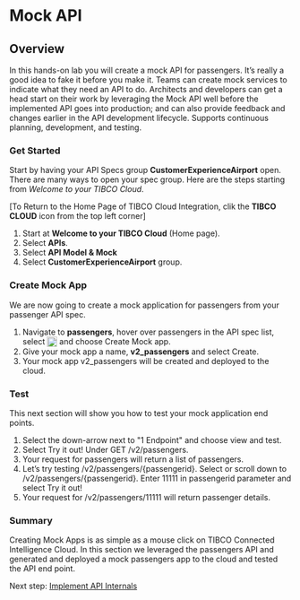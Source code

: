 # Mock API

## Overview
In this hands-on lab you will create a mock API for passengers.  It’s really a good idea to fake it before you make it.  Teams can create mock services to indicate what they need an API to do.  Architects and developers can get a head start on their work by leveraging the Mock API well before the implemented API goes into production; and can also provide feedback and changes earlier in the API development lifecycle. Supports continuous planning, development, and testing.

### Get Started

Start by having your API Specs group **CustomerExperienceAirport** open.  There are many ways to open your spec group.  Here are the steps starting from *Welcome to your TIBCO Cloud*.

[To Return to the Home Page of TIBCO Cloud Integration, clik the **TIBCO CLOUD** icon from the top left corner]

1)	Start at **Welcome to your TIBCO Cloud** (Home page).
2)	Select **APIs**.
3)	Select **API Model & Mock**
4)  Select **CustomerExperienceAirport** group.

### Create Mock App

We are now going to create a mock application for passengers from your passenger API spec.

1)	Navigate to **passengers**, hover over passengers in the API spec list, select <sub><img src="images/vellipse.png" width=18/></sub> and choose Create Mock app.
2)	Give your mock app a name, **v2_passengers** and select Create.
3)	Your mock app v2_passengers will be created and deployed to the cloud.
  
### Test

This next section will show you how to test your mock application end points.

1)	Select the down-arrow next to "1 Endpoint" and choose view and test.
2)	Select Try it out! Under GET /v2/passengers.
3)	Your request for passengers will return a list of passengers.
4)	Let’s try testing /v2/passengers/{passengerid}.  Select or scroll down to /v2/passengers/{passengerid}.  Enter 11111 in passengerid parameter and select Try it out!
5)	Your request for /v2/passengers/11111 will return passenger details.
  
### Summary

Creating Mock Apps is as simple as a mouse click on TIBCO Connected Intelligence Cloud.  In this section we leveraged the passengers API and generated and deployed a mock passengers app to the cloud and tested the API end point.
  
Next step: [Implement API Internals](2.apiimplementation.md)
